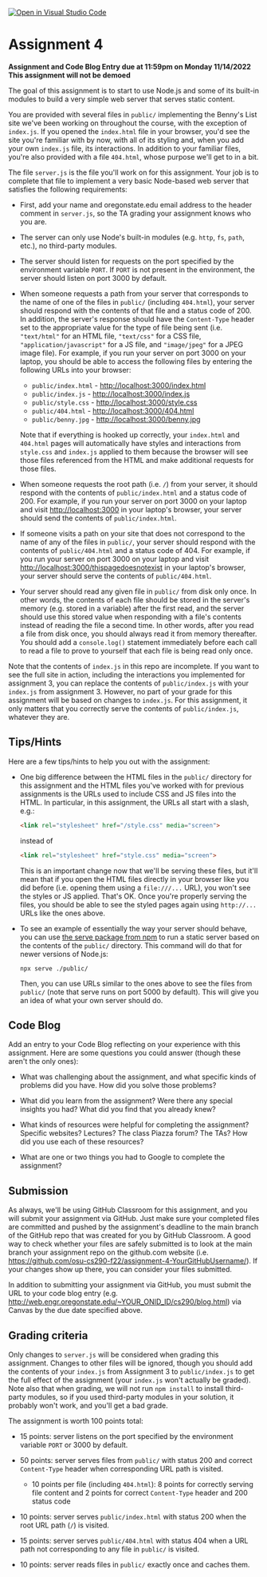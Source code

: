 [![Open in Visual Studio Code](https://classroom.github.com/assets/open-in-vscode-c66648af7eb3fe8bc4f294546bfd86ef473780cde1dea487d3c4ff354943c9ae.svg)](https://classroom.github.com/online_ide?assignment_repo_id=9307036&assignment_repo_type=AssignmentRepo)
# Assignment 4
**Assignment and Code Blog Entry due at 11:59pm on Monday 11/14/2022**<br/>
**This assignment will not be demoed**

The goal of this assignment is to start to use Node.js and some of its built-in modules to build a very simple web server that serves static content.

You are provided with several files in `public/` implementing the Benny's List site we've been working on throughout the course, with the exception of `index.js`.  If you opened the `index.html` file in your browser, you'd see the site you're familiar with by now, with all of its styling and, when you add your own `index.js` file, its interactions.  In addition to your familiar files, you're also provided with a file `404.html`, whose purpose we'll get to in a bit.

The file `server.js` is the file you'll work on for this assignment.  Your job is to complete that file to implement a very basic Node-based web server that satisfies the following requirements:

  * First, add your name and oregonstate.edu email address to the header comment in `server.js`, so the TA grading your assignment knows who you are.

  * The server can only use Node's built-in modules (e.g. `http`, `fs`, `path`, etc.), no third-party modules.

  * The server should listen for requests on the port specified by the environment variable `PORT`.  If `PORT` is not present in the environment, the server should listen on port 3000 by default.

  * When someone requests a path from your server that corresponds to the name of one of the files in `public/` (including `404.html`), your server should respond with the contents of that file and a status code of 200.  In addition, the server's response should have the `Content-Type` header set to the appropriate value for the type of file being sent (i.e. `"text/html"` for an HTML file, `"text/css"` for a CSS file, `"application/javascript"` for a JS file, and `"image/jpeg"` for a JPEG image file).  For example, if you run your server on port 3000 on your laptop, you should be able to access the following files by entering the following URLs into your browser:
    * `public/index.html` - [http://localhost:3000/index.html](http://localhost:3000/index.html)
    * `public/index.js` - [http://localhost:3000/index.js](http://localhost:3000/index.js)
    * `public/style.css` - [http://localhost:3000/style.css](http://localhost:3000/style.css)
    * `public/404.html` - [http://localhost:3000/404.html](http://localhost:3000/404.html)
    * `public/benny.jpg` - [http://localhost:3000/benny.jpg](http://localhost:3000/benny.jpg)

    Note that if everything is hooked up correctly, your `index.html` and `404.html` pages will automatically have styles and interactions from `style.css` and `index.js` applied to them because the browser will see those files referenced from the HTML and make additional requests for those files.

  * When someone requests the root path (i.e. `/`) from your server, it should respond with the contents of `public/index.html` and a status code of 200.  For example, if you run your server on port 3000 on your laptop and visit [http://localhost:3000](http://localhost:3000) in your laptop's browser, your server should send the contents of `public/index.html`.

  * If someone visits a path on your site that does not correspond to the name of any of the files in `public/`, your server should respond with the contents of `public/404.html` and a status code of 404.  For example, if you run your server on port 3000 on your laptop and visit  [http://localhost:3000/thispagedoesnotexist](http://localhost:3000/thispagedoesnotexist) in your laptop's browser, your server should serve the contents of `public/404.html`.

  * Your server should read any given file in `public/` from disk only once.  In other words, the contents of each file should be stored in the server's memory (e.g. stored in a variable) after the first read, and the server should use this stored value when responding with a file's contents instead of reading the file a second time.  In other words, after you read a file from disk once, you should always read it from memory thereafter.  You should add a `console.log()` statement immediately before each call to read a file to prove to yourself that each file is being read only once.

Note that the contents of `index.js` in this repo are incomplete.  If you want to see the full site in action, including the interactions you implemented for assignment 3, you can replace the contents of `public/index.js` with your `index.js` from assignment 3.  However, no part of your grade for this assignment will be based on changes to `index.js`.  For this assignment, it only matters that you correctly serve the contents of `public/index.js`, whatever they are.

## Tips/Hints

Here are a few tips/hints to help you out with the assignment:

  * One big difference between the HTML files in the `public/` directory for this assignment and the HTML files you've worked with for previous assignments is the URLs used to include CSS and JS files into the HTML.  In particular, in this assignment, the URLs all start with a slash, e.g.:
      ```html
      <link rel="stylesheet" href="/style.css" media="screen">
      ```
      instead of
      ```html
      <link rel="stylesheet" href="style.css" media="screen">
      ```
      This is an important change now that we'll be serving these files, but it'll mean that if you open the HTML files directly in your browser like you did before (i.e. opening them using a `file:///...` URL), you won't see the styles or JS applied.  That's OK.  Once you're properly serving the files, you should be able to see the styled pages again using `http://...` URLs like the ones above.

  * To see an example of essentially the way your server should behave, you can use [the serve package from npm](https://www.npmjs.com/package/serve) to run a static server based on the contents of the `public/` directory.  This command will do that for newer versions of Node.js:
      ```
      npx serve ./public/
      ```
      Then, you can use URLs similar to the ones above to see the files from `public/` (note that serve runs on port 5000 by default).  This will give you an idea of what your own server should do.

## Code Blog

Add an entry to your Code Blog reflecting on your experience with this assignment.  Here are some questions you could answer (though these aren't the only ones):

  * What was challenging about the assignment, and what specific kinds of problems did you have.  How did you solve those problems?

  * What did you learn from the assignment?  Were there any special insights you had?  What did you find that you already knew?

  * What kinds of resources were helpful for completing the assignment?  Specific websites?  Lectures?  The class Piazza forum?  The TAs?  How did you use each of these resources?

  * What are one or two things you had to Google to complete the assignment?

## Submission

As always, we'll be using GitHub Classroom for this assignment, and you will submit your assignment via GitHub.  Just make sure your completed files are committed and pushed by the assignment's deadline to the main branch of the GitHub repo that was created for you by GitHub Classroom.  A good way to check whether your files are safely submitted is to look at the main branch your assignment repo on the github.com website (i.e. https://github.com/osu-cs290-f22/assignment-4-YourGitHubUsername/). If your changes show up there, you can consider your files submitted.

In addition to submitting your assignment via GitHub, you must submit the URL to your code blog entry (e.g. http://web.engr.oregonstate.edu/~YOUR_ONID_ID/cs290/blog.html) via Canvas by the due date specified above.

## Grading criteria

Only changes to `server.js` will be considered when grading this assignment.  Changes to other files will be ignored, though you should add the contents of your `index.js` from Assignment 3 to `public/index.js` to get the full effect of the assignment (your `index.js` won't actually be graded).  Note also that when grading, we will not run `npm install` to install third-party modules, so if you used third-party modules in your solution, it probably won't work, and you'll get a bad grade.

The assignment is worth 100 points total:

  * 15 points: server listens on the port specified by the environment variable `PORT` or 3000 by default.

  * 50 points: server serves files from `public/` with status 200 and correct `Content-Type` header when corresponding URL path is visited.
    * 10 points per file (including `404.html`): 8 points for correctly serving file content and 2 points for correct `Content-Type` header and 200 status code

  * 10 points: server serves `public/index.html` with status 200 when the root URL path (`/`) is visited.

  * 15 points: server serves `public/404.html` with status 404 when a URL path not corresponding to any file in `public/` is visited.

  * 10 points: server reads files in `public/` exactly once and caches them.
